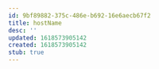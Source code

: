 ```yaml
---
id: 9bf89882-375c-486e-b692-16e6aecb67f2
title: hostName
desc: ''
updated: 1618573905142
created: 1618573905142
stub: true
---
```


